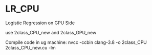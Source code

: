 # LR_CPU
Logistic Regression on GPU Side

use 2class_CPU_new and 2class_GPU_new

Compile code in ug machine: nvcc -ccbin clang-3.8 -o 2class_CPU 2class_CPU_new.cu -lm
